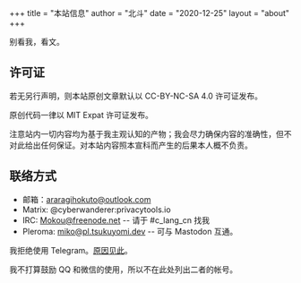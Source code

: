 +++
title = "本站信息"
author = "北斗"
date = "2020-12-25"
layout = "about"
+++

别看我，看文。

## 许可证

若无另行声明，则本站原创文章默认以 CC-BY-NC-SA 4.0 许可证发布。

原创代码一律以 MIT Expat 许可证发布。

注意站内一切内容均为基于我主观认知的产物；我会尽力确保内容的准确性，但不对此给出任何保证。对本站内容照本宣科而产生的后果本人概不负责。

## 联络方式

- 邮箱：<araragihokuto@outlook.com>
- Matrix: @cyberwanderer:privacytools.io
- IRC: Mokou@freenode.net -- 请于 #c_lang_cn 找我
- Pleroma: miko@pl.tsukuyomi.dev -- 可与 Mastodon 互通。

我拒绝使用 Telegram。[原因见此](/blog/cryptography/telegram-aka-stand-back-we-have-math-phds/)。

我不打算鼓励 QQ 和微信的使用，所以不在此处列出二者的帐号。